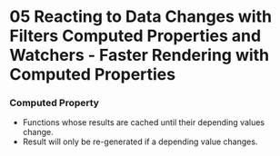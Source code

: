 # 05 Reacting to Data Changes with Filters Computed Properties and Watchers - Faster Rendering with Computed Properties

### Computed Property
- Functions whose results are cached until their depending values change.
- Result will only be re-generated if a depending value changes.